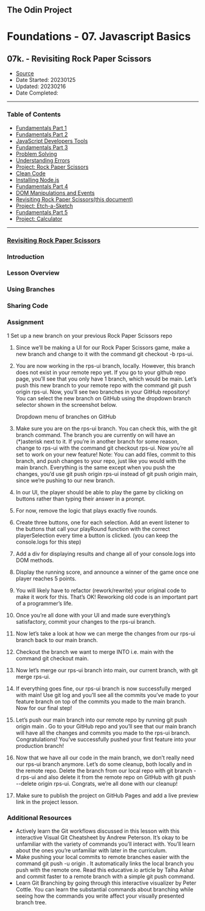 ## The Odin Project

# Foundations - 07. Javascript Basics
## 07k. - Revisiting Rock Paper Scissors

  - [Source](https://www.theodinproject.com/paths/foundations/courses/foundations)
  - Date Started: 20230125
  - Updated: 20230216
  - Date Completed:
---

### Table of Contents

  - [Fundamentals Part 1](07a_fundamentals_pt1.md)
  - [Fundamentals Part 2](07b_fundamentals_pt2.md)
  - [JavaScript Developers Tools](07c_javascript_developers_tools.md)
  - [Fundamentals Part 3](07d_fundamentals_pt3.md)
  - [Problem Solving](07e_problem_solving.md)
  - [Understanding Errors](07f_understanding_errors.md)
  - [Project: Rock Paper Scissors](07g_Project_Rock_Paper_Scissors.md)
  - [Clean Code](07h_clean_code.md)
  - [Installing Node.js](07i_installing_nodejs.md)
  - [Fundamentals Part 4](07j_fundamentals_pt4.md)
  - [DOM Manipulations and Events](07k_dom_manipulation_and_events.md)
  - [Revisiting Rock Paper Scissors(this document)](07l_revisiting_rock_paper_scissors.md)
  - [Project: Etch-a-Sketch](07m_Project_Etch-a-Sketch.md)
  - [Fundamentals Part 5](07n_fundamentals_pt5.md)
  - [Project: Calculator](07o_Project_Calculator.md)

---
### [Revisiting Rock Paper Scissors](https://www.theodinproject.com/lessons/foundations-revisiting-rock-paper-scissors)

### Introduction
### Lesson Overview
  
### Using Branches
### Sharing Code

### Assignment


1 Set up a new branch on your previous Rock Paper Scissors repo
  1. Since we’ll be making a UI for our Rock Paper Scissors game, make a new branch and change to it with the command git checkout -b rps-ui.

  2. You are now working in the rps-ui branch, locally. However, this branch does not exist in your remote repo yet. If you go to your github repo page, you’ll see that you only have 1 branch, which would be main. Let’s push this new branch to your remote repo with the command git push origin rps-ui. Now, you’ll see two branches in your GitHub repository! You can select the new branch on GitHub using the dropdown branch selector shown in the screenshot below.

        Dropdown menu of branches on GitHub
  3. Make sure you are on the rps-ui branch. You can check this, with the git branch command. The branch you are currently on will have an (*)asterisk next to it. If you’re in another branch for some reason, change to rps-ui with the command git checkout rps-ui. Now you’re all set to work on your new feature! Note: You can add files, commit to this branch, and push changes to your repo, just like you would with the main branch. Everything is the same except when you push the changes, you’d use git push origin rps-ui instead of git push origin main, since we’re pushing to our new branch.
2. In our UI, the player should be able to play the game by clicking on buttons rather than typing their answer in a prompt.
  1. For now, remove the logic that plays exactly five rounds.
  2. Create three buttons, one for each selection. Add an event listener to the buttons that call your playRound function with the correct playerSelection every time a button is clicked. (you can keep the console.logs for this step)
  3. Add a div for displaying results and change all of your console.logs into DOM methods.
  4. Display the running score, and announce a winner of the game once one player reaches 5 points.
  5. You will likely have to refactor (rework/rewrite) your original code to make it work for this. That’s OK! Reworking old code is an important part of a programmer’s life.
3. Once you’re all done with your UI and made sure everything’s satisfactory, commit your changes to the rps-ui branch.
4. Now let’s take a look at how we can merge the changes from our rps-ui branch back to our main branch.
  1. Checkout the branch we want to merge INTO i.e. main with the command git checkout main.
  2. Now let’s merge our rps-ui branch into main, our current branch, with git merge rps-ui.
  3. If everything goes fine, our rps-ui branch is now successfully merged with main! Use git log and you’ll see all the commits you’ve made to your feature branch on top of the commits you made to the main branch. Now for our final step!
  4. Let’s push our main branch into our remote repo by running git push origin main . Go to your GitHub repo and you’ll see that our main branch will have all the changes and commits you made to the rps-ui branch. Congratulations! You’ve successfully pushed your first feature into your production branch!
  5. Now that we have all our code in the main branch, we don’t really need our rps-ui branch anymore. Let’s do some cleanup, both locally and in the remote repo. Delete the branch from our local repo with git branch -d rps-ui and also delete it from the remote repo on GitHub with git push --delete origin rps-ui. Congrats, we’re all done with our cleanup!
5. Make sure to publish the project on GitHub Pages and add a live preview link in the project lesson.

### Additional Resources

  - Actively learn the Git workflows discussed in this lesson with this interactive Visual Git Cheatsheet by Andrew Peterson. It’s okay to be unfamiliar with the variety of commands you’ll interact with. You’ll learn about the ones you’re unfamiliar with later in the curriculum.
  - Make pushing your local commits to remote branches easier with the command git push -u origin <branch>. It automatically links the local branch you push with the remote one. Read this educative.io article by Talha Ashar and commit faster to a remote branch with a simple git push command.
  - Learn Git Branching by going through this interactive visualizer by Peter Cottle. You can learn the substantial commands about branching while seeing how the commands you write affect your visually presented branch tree.

